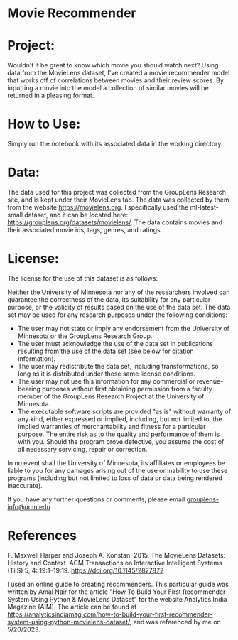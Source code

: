 # Movie Recommender

# Project: 
Wouldn't it be great to know which movie you should watch next? Using data from the MovieLens dataset, I've created a movie recommender model that works off of correlations between movies and their review scores.
By inputting a movie into the model a collection of similar movies will be returned in a pleasing format.

# How to Use:
Simply run the notebook with its associated data in the working directory. 

# Data:
The data used for this project was collected from the GroupLens Research site, and is kept under their MovieLens tab. The data was collected by them from the website https://movielens.org. I specifically used the ml-latest-small dataset, and it can be located here: https://grouplens.org/datasets/movielens/. The data contains movies and their associated movie ids, tags, genres, and ratings.

# License:
The license for the use of this dataset is as follows:

Neither the University of Minnesota nor any of the researchers involved can guarantee the correctness of the data, its suitability for any particular purpose, or the validity of results based on the use of the data set. The data set may be used for any research purposes under the following conditions:

- The user may not state or imply any endorsement from the University of Minnesota or the GroupLens Research Group.
- The user must acknowledge the use of the data set in publications resulting from the use of the data set (see below for citation information).
- The user may redistribute the data set, including transformations, so long as it is distributed under these same license conditions.
- The user may not use this information for any commercial or revenue-bearing purposes without first obtaining permission from a faculty member of the GroupLens Research Project at the University of Minnesota.
- The executable software scripts are provided "as is" without warranty of any kind, either expressed or implied, including, but not limited to, the implied warranties of merchantability and fitness for a particular purpose. The entire risk as to the quality and performance of them is with you. Should the program prove defective, you assume the cost of all necessary servicing, repair or correction.

In no event shall the University of Minnesota, its affiliates or employees be liable to you for any damages arising out of the use or inability to use these programs (including but not limited to loss of data or data being rendered inaccurate).

If you have any further questions or comments, please email grouplens-info@umn.edu

# References
F. Maxwell Harper and Joseph A. Konstan. 2015. The MovieLens Datasets: History and Context. ACM Transactions on Interactive Intelligent Systems (TiiS) 5, 4: 19:1–19:19. https://doi.org/10.1145/2827872

I used an online guide to creating recommenders. This particular guide was written by Amal Nair for the article "How To Build Your First Recommender System Using Python & MovieLens Dataset" for the website Analytics India Magazine (AIM). The article can be found at https://analyticsindiamag.com/how-to-build-your-first-recommender-system-using-python-movielens-dataset/, and was referenced by me on 5/20/2023.

